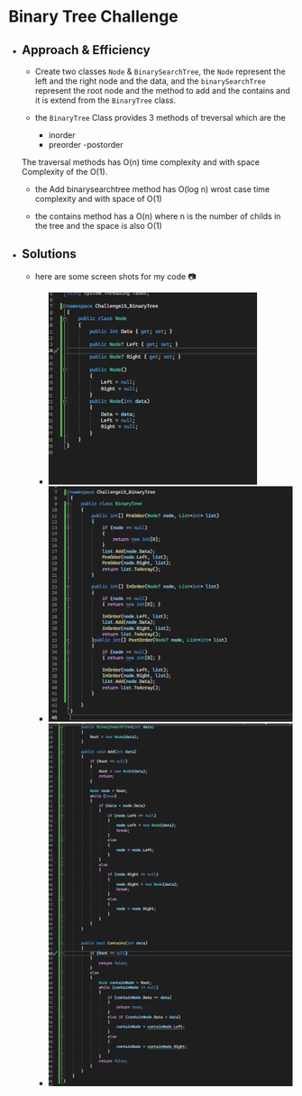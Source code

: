 # Binary Tree Challenge


- ## Approach & Efficiency

    - Create two classes `Node` & `BinarySearchTree`, the `Node` represent the left and the right node and the data,
	and the `binarySearchTree` represent the root node and the method to add and the contains and it is extend from the 
	`BinaryTree` class.

	- the `BinaryTree` Class provides 3 methods of treversal which are the 
    	
		- inorder
		- preorder
		-postorder

	 The traversal methods has O(n) time complexity and with space Complexity of the O(1).

	 - the Add binarysearchtree method has O(log n) wrost case time complexity 
	 and with space of O(1) 
	 
	 - the contains method has a O(n) where n is the number of childs in the tree
	 and the space is also O(1)




- ## Solutions 

	- here are some screen shots for my code :camera:

		- ![node](./node.png)
		- ![BinaryTree](./binarytree.png)
		- ![BinarySearch](./binarysearch.png)